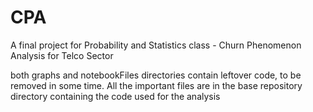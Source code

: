 # CPA
A final project for Probability and Statistics class -  Churn Phenomenon Analysis for Telco Sector

both graphs and notebookFiles directories contain leftover code,
to be removed in some time.
All the important files are in the base repository directory 
containing the code used for the analysis
